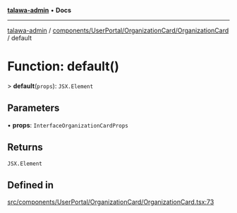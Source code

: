 [**talawa-admin**](../../../../../README.md) • **Docs**

***

[talawa-admin](../../../../../modules.md) / [components/UserPortal/OrganizationCard/OrganizationCard](../README.md) / default

# Function: default()

\> **default**(`props`): `JSX.Element`

## Parameters

• **props**: `InterfaceOrganizationCardProps`

## Returns

`JSX.Element`

## Defined in

[src/components/UserPortal/OrganizationCard/OrganizationCard.tsx:73](https://github.com/PalisadoesFoundation/talawa-admin/blob/d16b95ee179900e8e32a2296f14e948e6caea05b/src/components/UserPortal/OrganizationCard/OrganizationCard.tsx#L73)
